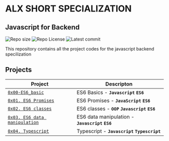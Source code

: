 # ALX SHORT SPECIALIZATION

## Javascript for Backend
![Repo size](https://img.shields.io/github/repo-size/ruffinh22/alx-backend-javascript)
![Repo License](https://img.shields.io/github/license/ruffinh22/alx-backend-javascript.svg)
![Latest commit](https://img.shields.io/github/last-commit/ruffinh22/alx-backend-javascript/master?style=round-square)

This repository contains all the project codes for the javascript backend specilization

## Projects

| Project | Descripton |
| ------- | ---------- |
| [`0x00-ES6_basic`](./0x00-ES6_basic/) | ES6 Basics - **`Javascript`** **`ES6`** |
| [`0x01. ES6 Promises`](./0x01-ES6_promise/) | ES6 Promises - **`JavaScript`** **`ES6`** |
| [`0x02. ES6 classes`](./0x02-ES6_classes/) | ES6 classes - **`OOP`** **`Javascript`** **`ES6`** |
| [`0x03. ES6 data manipulation`](./0x03-ES6_data_manipulation/) | ES6 data manipulation - **`Javascript`** **`ES6`** |
| [`0x04. Typescript`](./0x04-TypeScript/) | Typescript - **`Javascript`** **`Typescript`** |
